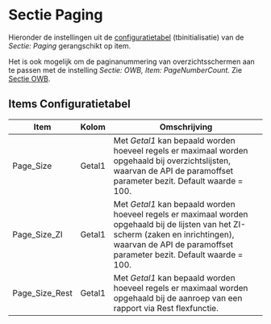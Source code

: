 # Sectie Paging

Hieronder de instellingen uit de [configuratietabel](/docs/instellen_inrichten/configuratie.md) (tbinitialisatie) van de *Sectie: Paging* gerangschikt op item.

Het is ook mogelijk om de paginanummering van overzichtsschermen aan te passen met de instelling *Sectie: OWB, Item: PageNumberCount.* Zie [Sectie OWB](/docs/instellen_inrichten/configuratie/sectie_owb.md).

## Items Configuratietabel

| Item | Kolom | Omschrijving |
|---|---|---|
| Page_Size | Getal1 | Met *Getal1* kan bepaald worden hoeveel regels er maximaal worden opgehaald bij overzichtslijsten, waarvan de API de paramoffset parameter bezit. Default waarde = 100. |
| Page_Size_ZI | Getal1 | Met *Getal1* kan bepaald worden hoeveel regels er maximaal worden opgehaald bij de lijsten van het ZI-scherm (zaken en inrichtingen), waarvan de API de paramoffset parameter bezit. Default waarde = 100. |
| Page_Size_Rest | Getal1 |Met *Getal1* kan bepaald worden hoeveel regels er maximaal worden opgehaald bij de aanroep van een rapport via Rest flexfunctie. |
